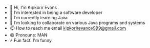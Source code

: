 - 👋 Hi, I’m Kipkorir Evans
- 👀 I’m interested in being a software developer
- 🌱 I’m currently learning Java
- 💞️ I’m looking to collaborate on various Java programs and systems
- 📫 How to reach me email kipkorirevance999@gmail.com
- 😄 Pronouns: MAN
- ⚡ Fun fact: I'm funny

<!---
KipkorirEvans/KipkorirEvans is a ✨ special ✨ repository because its `README.md` (this file) appears on your GitHub profile.
You can click the Preview link to take a look at your changes.
--->
